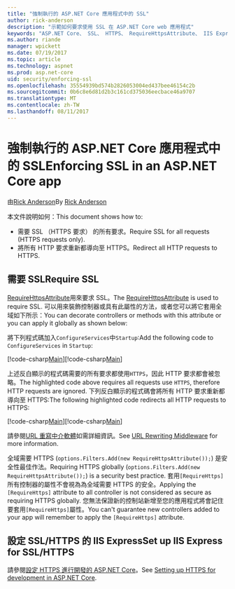```yaml
---
title: "強制執行的 ASP.NET Core 應用程式中的 SSL"
author: rick-anderson
description: "示範如何要求使用 SSL 在 ASP.NET Core web 應用程式"
keywords: "ASP.NET Core、 SSL、 HTTPS、 RequireHttpsAttribute、 IIS Express"
ms.author: riande
manager: wpickett
ms.date: 07/19/2017
ms.topic: article
ms.technology: aspnet
ms.prod: asp.net-core
uid: security/enforcing-ssl
ms.openlocfilehash: 35554939bd574b2826053004ed437bee46154c2b
ms.sourcegitcommit: 0b6c8e6d81d2b3c161cd375036eecbace46a9707
ms.translationtype: MT
ms.contentlocale: zh-TW
ms.lasthandoff: 08/11/2017
---
```

# <a name="enforcing-ssl-in-an-aspnet-core-app"></a><span data-ttu-id="78455-104">強制執行的 ASP.NET Core 應用程式中的 SSL</span><span class="sxs-lookup"><span data-stu-id="78455-104">Enforcing SSL in an ASP.NET Core app</span></span>

<span data-ttu-id="78455-105">由[Rick Anderson](https://twitter.com/RickAndMSFT)</span><span class="sxs-lookup"><span data-stu-id="78455-105">By [Rick Anderson](https://twitter.com/RickAndMSFT)</span></span>

<span data-ttu-id="78455-106">本文件說明如何：</span><span class="sxs-lookup"><span data-stu-id="78455-106">This document shows how to:</span></span>

- <span data-ttu-id="78455-107">需要 SSL （HTTPS 要求） 的所有要求。</span><span class="sxs-lookup"><span data-stu-id="78455-107">Require SSL for all requests (HTTPS requests only).</span></span>
- <span data-ttu-id="78455-108">將所有 HTTP 要求重新都導向至 HTTPS。</span><span class="sxs-lookup"><span data-stu-id="78455-108">Redirect all HTTP requests to HTTPS.</span></span>

## <a name="require-ssl"></a><span data-ttu-id="78455-109">需要 SSL</span><span class="sxs-lookup"><span data-stu-id="78455-109">Require SSL</span></span>

<span data-ttu-id="78455-110">[RequireHttpsAttribute](https://docs.microsoft.com/aspnet/core/api/microsoft.aspnetcore.mvc.requirehttpsattribute)用來要求 SSL。</span><span class="sxs-lookup"><span data-stu-id="78455-110">The [RequireHttpsAttribute](https://docs.microsoft.com/aspnet/core/api/microsoft.aspnetcore.mvc.requirehttpsattribute) is used to require SSL.</span></span> <span data-ttu-id="78455-111">可以用來裝飾控制器或具有此屬性的方法，或者您可以將它套用全域如下所示：</span><span class="sxs-lookup"><span data-stu-id="78455-111">You can decorate controllers or methods with this attribute or you can apply it globally as shown below:</span></span>

<span data-ttu-id="78455-112">將下列程式碼加入`ConfigureServices`中`Startup`:</span><span class="sxs-lookup"><span data-stu-id="78455-112">Add the following code to `ConfigureServices` in `Startup`:</span></span>

<span data-ttu-id="78455-113">[!code-csharp[Main](authentication/accconfirm/sample/WebApp1/Startup.cs?name=snippet2&highlight=4-)]</span><span class="sxs-lookup"><span data-stu-id="78455-113">[!code-csharp[Main](authentication/accconfirm/sample/WebApp1/Startup.cs?name=snippet2&highlight=4-)]</span></span>

<span data-ttu-id="78455-114">上述反白顯示的程式碼需要的所有要求都使用`HTTPS`，因此 HTTP 要求都會被忽略。</span><span class="sxs-lookup"><span data-stu-id="78455-114">The highlighted code above requires all requests use `HTTPS`, therefore HTTP requests are ignored.</span></span> <span data-ttu-id="78455-115">下列反白顯示的程式碼會將所有 HTTP 要求重新都導向至 HTTPS:</span><span class="sxs-lookup"><span data-stu-id="78455-115">The following highlighted code redirects all HTTP requests to HTTPS:</span></span>

<span data-ttu-id="78455-116">[!code-csharp[Main](authentication/accconfirm/sample/WebApp1/Startup.cs?name=snippet_AddRedirectToHttps&highlight=7-)]</span><span class="sxs-lookup"><span data-stu-id="78455-116">[!code-csharp[Main](authentication/accconfirm/sample/WebApp1/Startup.cs?name=snippet_AddRedirectToHttps&highlight=7-)]</span></span>

<span data-ttu-id="78455-117">請參閱[URL 重寫中介軟體](xref:fundamentals/url-rewriting)如需詳細資訊。</span><span class="sxs-lookup"><span data-stu-id="78455-117">See [URL Rewriting Middleware](xref:fundamentals/url-rewriting) for more information.</span></span>

<span data-ttu-id="78455-118">全域需要 HTTPS (`options.Filters.Add(new RequireHttpsAttribute());`) 是安全性最佳作法。</span><span class="sxs-lookup"><span data-stu-id="78455-118">Requiring HTTPS globally (`options.Filters.Add(new RequireHttpsAttribute());`) is a security best practice.</span></span> <span data-ttu-id="78455-119">套用`[RequireHttps]`所有控制器的屬性不會視為為全域需要 HTTPS 的安全。</span><span class="sxs-lookup"><span data-stu-id="78455-119">Applying the `[RequireHttps]` attribute to all controller is not considered as secure as requiring HTTPS globally.</span></span> <span data-ttu-id="78455-120">您無法保證新的控制站新增至您的應用程式將會記住要套用`[RequireHttps]`屬性。</span><span class="sxs-lookup"><span data-stu-id="78455-120">You can't guarantee new controllers added to your app will remember to apply the `[RequireHttps]` attribute.</span></span>

## <a name="set-up-iis-express-for-sslhttps"></a><span data-ttu-id="78455-121">設定 SSL/HTTPS 的 IIS Express</span><span class="sxs-lookup"><span data-stu-id="78455-121">Set up IIS Express for SSL/HTTPS</span></span>

<span data-ttu-id="78455-122">請參閱[設定 HTTPS 進行開發的 ASP.NET Core](xref:security/https#iisxpress)。</span><span class="sxs-lookup"><span data-stu-id="78455-122">See [Setting up HTTPS for development in ASP.NET Core](xref:security/https#iisxpress).</span></span>
